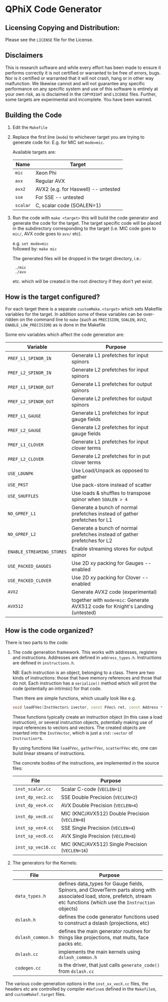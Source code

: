 # QPhiX Code Generator

## Licensing Copying and Distribution:

Please see the `LICENSE` file for the License.

## Disclaimers

This is research software and while every effort has been made to ensure it
performs correctly it is not certified or warranted to be free of errors, bugs.
Nor is it certified or warranted that it will not crash, hang or in other way
malfunction. We likewise cannot and will not guarantee any specific performance
on any specific system and use of this software is entirely at your own risk,
as is disclaimed in the `COPYRIGHT` and `LICENSE` files. Further, some targets
are experimental and incomplete. You have been warned.

## Building the Code

1. Edit the `Makefile`
2. Replace the first line (`mode`) to whichever target you are trying to
   generate code for. E.g. for MIC set `mode=mic`.

    Available targets are:
    
    | Name | Target |
    | --- | --- |
    | `mic` | Xeon Phi |
    | `avx` | Regular AVX |
    | `avx2` | AVX2 (e.g. for Haswell) -- untested |
    | `sse`  | For SSE -- untested |
    | `scalar` | C, scalar code (SOALEN=1) |

3. Run the code with `make <target>` this will build the code generator and
   generate the code for the target.  The target specific code will be placed
   in the subdirectory corresponding to the target (i.e. MIC code goes to
   `mic/`, AVX code goes to `avx/` etc).

    e.g. `set mode=mic`  
    followed by: `make mic`

    The generated files will be dropped in the target directory, i.e.:

        ./mic
        ./avx 
     
    etc. which will be created in the root directory if they don't yet exist.

## How is the target configured?

For each target there is a separate `customMake.<target>` which sets Makefile
variables for the target. In addition some of these variables can be
over-ridden on the command line to `make` (such as `PRECISION`, `SOALEN`, `AVX2`,
`ENABLE_LOW_PRECISION`) as is done in the Makefile

Some env variables which affect the code generation are: 

| Variable | Purpose |
| --- | --- |
| `PREF_L1_SPINOR_IN` | Generate L1 prefetches for input spinors |
| `PREF_L2_SPINOR_IN` | Generate L2 prefetches for input spinors |
| `PREF_L1_SPINOR_OUT` | Generate L1 prefetches for output spinors |
| `PREF_L2_SPINOR_OUT` | Generate L2 prefetches for output spinors |
| `PREF_L1_GAUGE` | Generate L1 prefetches for input gauge fields |
| `PREF_L2_GAUGE` | Generate L2 prefetches for input gauge fields |
| `PREF_L1_CLOVER` | Generate L1 prefetches for input clover terms |
| `PREF_L2_CLOVER` | Generate L2 prefetches for in put clover terms |
| `USE_LDUNPK` | Use Load/Unpack as opposed to gather |
| `USE_PKST` | Use pack-store instead of scatter |
| `USE_SHUFFLES` | Use loads & shuffles to transpose spinor when `SOALEN > 4` |
| `NO_GPREF_L1` | Generate a bunch of normal prefetches instead of gather prefetches for L1  |
| `NO_GPREF_L2` | Generate a bunch of normal prefetches instead of gather prefetches for L2  |
| `ENABLE_STREAMING_STORES` | Enable streaming stores for output spinor |
| `USE_PACKED_GAUGES` | Use 2D xy packing for Gauges -- enabled |
| `USE_PACKED_CLOVER` |  Use 2D xy packing for Clover -- enabled |
| `AVX2` | Generate AVX2 code (experimental)
| `AVX512` | together with `mode=mic`: Generate AVX512 code for Knight's Landing (untested)

## How is the code organized?

There is two parts to the code: 

1. The code generation framework. This works with addresses, registers and
   instructions. Addresses are defined in `address_types.h`. Instructions are
   defined in `instructions.h`.

    NB: Each instruction is an object, belonging to a class. 
    There are two kinds of instructions: those that have memory references and those that do not.
    Each instruction has a `serialize()` method which will print the code (potentially an intrinsic) 
    for that code.

    Then there are simple functions, which usually look like e.g.

    ```cpp
    void loadFVec(InstVector& ivector, const FVec& ret, const Address *s, etc...)  {}
    ```

    These functions typically create an instruction object (in this case a load
    instruction), or several instruction objects, potentially making use of
    input references to vectors and vectors. The created objects are inserted
    into the `InstVector`, which is just a `std::vector` of `Instruction*`s.

    By using functions like `loadFVec`, `gatherFVec`, `scatterFVec` etc, one
    can build linear streams of instructions. 

    The concrete bodies of the instructions, are implemented in the source files:

    | File | Purpose |
    | --- | --- |
    | `inst_scalar.cc` | Scalar C-code (`VECLEN=1`)
    | `inst_dp_vec2.cc` | SSE Double Precision (`VECLEN=2`)
    | `inst_dp_vec4.cc` | AVX Double Precision (`VECLEN=4`)
    | `inst_dp_vec8.cc` | MIC (KNC/AVX512) Double Precision (`VECLEN=8`)
    | `inst_sp_vec4.cc` | SSE Single Precision (`VECLEN=4`)
    | `inst_sp_vec8.cc` | AVX Single Precision (`VECLEN=8`)
    | `inst_sp_vec16.cc` | MIC (KNC/AVX512) Single Precision  (`VECLEN=16`)

2. The generators for the Kernels: 
  
    | File | Purpose |
    | --- | --- |
    | `data_types.h` | defines data_types for Gauge fields, Spinors, and CloverTerm parts along with associated load, store, prefetch, stream etc functions (which use the `Instruction` objects) |
    | `dslash.h` |  defines the code generator functions used to construct a dslash (projections, etc) |
    | `dslash_common.h` | defines the main generator routines for things like projections, mat mults, face packs etc. |
    | `dslash.cc` | implements the main kernels using `dslash_common.h` |
    | `codegen.cc` | is the driver, that just calls `generate_code()` from `dslash.cc` |

The various code-generation options in the `inst_xx_vecX.cc` files, the headers
etc are controlled by compiler `#define`s defined in the `Makefile`s, and
`customMakef.target` files.
